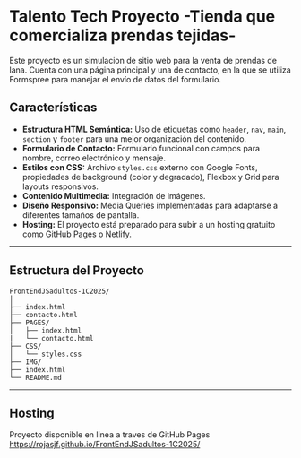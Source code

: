 # Talento Tech Proyecto -Tienda que comercializa prendas tejidas-

Este proyecto es un simulacion de sitio web para la venta de prendas de lana. Cuenta con una página principal y una de contacto, en la que se utiliza Formspree para manejar el envío de datos del formulario.

## Características

- **Estructura HTML Semántica:** Uso de etiquetas como `header`, `nav`, `main`, `section` y `footer` para una mejor organización del contenido.
- **Formulario de Contacto:** Formulario funcional con campos para nombre, correo electrónico y mensaje.
- **Estilos con CSS:** Archivo `styles.css` externo con Google Fonts, propiedades de background (color y degradado), Flexbox y Grid para layouts responsivos.
- **Contenido Multimedia:** Integración de imágenes.
- **Diseño Responsivo:** Media Queries implementadas para adaptarse a diferentes tamaños de pantalla.
- **Hosting:** El proyecto está preparado para subir a un hosting gratuito como GitHub Pages o Netlify.

---

## Estructura del Proyecto
```
FrontEndJSadultos-1C2025/
│
├── index.html
├── contacto.html
├── PAGES/
│   ├── index.html
|   └── contacto.html
├── CSS/
│   └── styles.css
├── IMG/
├── index.html
└── README.md
```

---
## Hosting
Proyecto disponible en linea a traves de GitHub Pages
https://rojasjf.github.io/FrontEndJSadultos-1C2025/